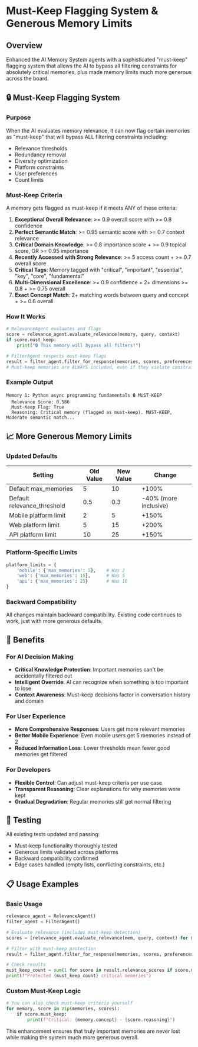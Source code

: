 # Must-Keep Flagging System & Generous Memory Limits

## Overview
Enhanced the AI Memory System agents with a sophisticated "must-keep" flagging system that allows the AI to bypass all filtering constraints for absolutely critical memories, plus made memory limits much more generous across the board.

## 🔒 Must-Keep Flagging System

### Purpose
When the AI evaluates memory relevance, it can now flag certain memories as "must-keep" that will bypass ALL filtering constraints including:
- Relevance thresholds
- Redundancy removal
- Diversity optimization
- Platform constraints
- User preferences
- Count limits

### Must-Keep Criteria
A memory gets flagged as must-keep if it meets ANY of these criteria:

1. **Exceptional Overall Relevance**: >= 0.9 overall score with >= 0.8 confidence
2. **Perfect Semantic Match**: >= 0.95 semantic score with >= 0.7 context relevance
3. **Critical Domain Knowledge**: >= 0.8 importance score + >= 0.9 topical score, OR >= 0.95 importance
4. **Recently Accessed with Strong Relevance**: >= 5 access count + >= 0.7 overall score
5. **Critical Tags**: Memory tagged with "critical", "important", "essential", "key", "core", "fundamental"
6. **Multi-Dimensional Excellence**: >= 0.9 confidence + 2+ dimensions >= 0.8 + >= 0.75 overall
7. **Exact Concept Match**: 2+ matching words between query and concept + >= 0.6 overall

### How It Works
```python
# RelevanceAgent evaluates and flags
score = relevance_agent.evaluate_relevance(memory, query, context)
if score.must_keep:
    print("🔒 This memory will bypass all filters!")

# FilterAgent respects must-keep flags
result = filter_agent.filter_for_response(memories, scores, preferences, context)
# Must-keep memories are ALWAYS included, even if they violate constraints
```

### Example Output
```
Memory 1: Python async programming fundamentals 🔒 MUST-KEEP
  Relevance Score: 0.586
  Must-Keep Flag: True
  Reasoning: Critical memory (flagged as must-keep). MUST-KEEP, Moderate semantic match...
```

## 📈 More Generous Memory Limits

### Updated Defaults
| Setting | Old Value | New Value | Change |
|---------|-----------|-----------|---------|
| Default max_memories | 5 | 10 | +100% |
| Default relevance_threshold | 0.5 | 0.3 | -40% (more inclusive) |
| Mobile platform limit | 2 | 5 | +150% |
| Web platform limit | 5 | 15 | +200% |
| API platform limit | 10 | 25 | +150% |

### Platform-Specific Limits
```python
platform_limits = {
    'mobile': {'max_memories': 5},    # Was 2
    'web': {'max_memories': 15},      # Was 5  
    'api': {'max_memories': 25}       # Was 10
}
```

### Backward Compatibility
All changes maintain backward compatibility. Existing code continues to work, just with more generous defaults.

## 🎯 Benefits

### For AI Decision Making
- **Critical Knowledge Protection**: Important memories can't be accidentally filtered out
- **Intelligent Override**: AI can recognize when something is too important to lose
- **Context Awareness**: Must-keep decisions factor in conversation history and domain

### For User Experience  
- **More Comprehensive Responses**: Users get more relevant memories
- **Better Mobile Experience**: Even mobile users get 5 memories instead of 2
- **Reduced Information Loss**: Lower thresholds mean fewer good memories get filtered

### For Developers
- **Flexible Control**: Can adjust must-keep criteria per use case
- **Transparent Reasoning**: Clear explanations for why memories were kept
- **Gradual Degradation**: Regular memories still get normal filtering

## 🧪 Testing
All existing tests updated and passing:
- Must-keep functionality thoroughly tested
- Generous limits validated across platforms
- Backward compatibility confirmed
- Edge cases handled (empty lists, conflicting constraints, etc.)

## 📋 Usage Examples

### Basic Usage
```python
relevance_agent = RelevanceAgent()
filter_agent = FilterAgent()

# Evaluate relevance (includes must-keep detection)
scores = [relevance_agent.evaluate_relevance(mem, query, context) for mem in memories]

# Filter with must-keep protection
result = filter_agent.filter_for_response(memories, scores, preferences, context)

# Check results
must_keep_count = sum(1 for score in result.relevance_scores if score.must_keep)
print(f"Protected {must_keep_count} critical memories")
```

### Custom Must-Keep Logic
```python
# You can also check must-keep criteria yourself
for memory, score in zip(memories, scores):
    if score.must_keep:
        print(f"Critical: {memory.concept} - {score.reasoning}")
```

This enhancement ensures that truly important memories are never lost while making the system much more generous overall.